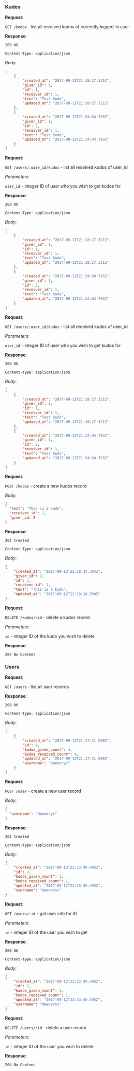 ### Kudos
**Request:**

`GET /kudos` - list all received kudos of currently logged-in user

**Response**: 

`200 OK`

`Content-Type: application/json`

*Body*:

```json
[
    {
        "created_at": "2017-09-12T21:18:27.321Z",
        "giver_id": 1,
        "id": 1,
        "receiver_id": 1,
        "text": "Test Kudo",
        "updated_at": "2017-09-12T21:18:27.321Z"
    },
    {
        "created_at": "2017-09-12T21:34:04.793Z",
        "giver_id": 1,
        "id": 2,
        "receiver_id": 1,
        "text": "Test Kudo",
        "updated_at": "2017-09-12T21:34:04.793Z"
    }
]
```

**Request**:

`GET /users/:user_id/kudos` - list all received kudos of user_id

*Parameters*:

`user_id` - integer ID of user who you wish to get kudos for

**Response**: 

`200 OK`

`Content-Type: application/json`

*Body*:

```json
[
    {
        "created_at": "2017-09-12T21:18:27.321Z",
        "giver_id": 1,
        "id": 1,
        "receiver_id": 1,
        "text": "Test Kudo",
        "updated_at": "2017-09-12T21:18:27.321Z"
    },
    {
        "created_at": "2017-09-12T21:34:04.793Z",
        "giver_id": 1,
        "id": 2,
        "receiver_id": 1,
        "text": "Test Kudo",
        "updated_at": "2017-09-12T21:34:04.793Z"
    }
]
```

**Request**: 

`GET /users/:user_id/kudos` - list all received kudos of user_id

*Parameters*:

`user_id` - integer ID of user who you wish to get kudos for

**Response**: 

`200 OK`

`Content-Type: application/json`

*Body*:

```json
[
    {
        "created_at": "2017-09-12T21:18:27.321Z",
        "giver_id": 1,
        "id": 1,
        "receiver_id": 1,
        "text": "Test Kudo",
        "updated_at": "2017-09-12T21:18:27.321Z"
    },
    {
        "created_at": "2017-09-12T21:34:04.793Z",
        "giver_id": 1,
        "id": 2,
        "receiver_id": 1,
        "text": "Test Kudo",
        "updated_at": "2017-09-12T21:34:04.793Z"
    }
]
```

**Request**:

`POST /kudos` - create a new kudos record

*Body*:

```json
{
  "text": "This is a kudo",
  "receiver_id": 1,
  "giver_id: 2
}
```

**Response**: 

`201 Created`

`Content-Type: application/json`

*Body*:

```json
{
    "created_at": "2017-09-12T22:28:14.304Z",
    "giver_id": 2,
    "id": 1,
    "receiver_id": 1,
    "text": "This is a kudo",
    "updated_at": "2017-09-12T22:28:14.304Z"
}
```

**Request**:

`DELETE /kudos/:id` - delete a kudos record

*Parameters*:  

`id` - integer ID of the kudo you wish to delete

**Response**:

`204 No Content`

### Users

**Request**:

`GET /users` - list all user records

**Response**: 

`200 OK`

`Content-Type: application/json`

*Body*:

```json
[
    {
        "created_at": "2017-09-12T21:17:31.908Z",
        "id": 1,
        "kudos_given_count": 4,
        "kudos_received_count": 4,
        "updated_at": "2017-09-12T21:17:31.908Z",
        "username": "daenerys"
    }
]
```

**Request**:

`POST /user` - create a new user record

*Body*:

```json
{
  "username": "daenerys"
}
```

**Response**: 

`201 Created`

`Content-Type: application/json`

*Body*:

```json
{
    "created_at": "2017-09-12T22:33:49.495Z",
    "id": 2,
    "kudos_given_count": 1,
    "kudos_received_count": 1,
    "updated_at": "2017-09-12T22:33:49.495Z",
    "username": "daenerys"
}
```

**Request**:

`GET /users/:id` - get user info for ID

*Parameters*:

`id` - integer ID of the user you wish to get

**Response**: 

`200 OK`

`Content-Type: application/json`

*Body*:

```json
{
    "created_at": "2017-09-12T22:33:49.495Z",
    "id": 2,
    "kudos_given_count": 1,
    "kudos_received_count": 1,
    "updated_at": "2017-09-12T22:33:49.495Z",
    "username": "daenerys"
}
```

**Request**:

`DELETE /users/:id` - delete a user record

*Parameters*:  

`id` - integer ID of the user you wish to delete

**Response**:

`204 No Content`
